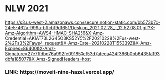 <h1>NLW 2021</h1>

https://s3.us-west-2.amazonaws.com/secure.notion-static.com/bb573b7c-24e5-462a-999a-bffcb19df651/Desktop_2021.02.28_-_12.52.08.01.gif?X-Amz-Algorithm=AWS4-HMAC-SHA256&X-Amz-Credential=AKIAT73L2G45O3KS52Y5%2F20210228%2Fus-west-2%2Fs3%2Faws4_request&X-Amz-Date=20210228T155339Z&X-Amz-Expires=86400&X-Amz-Signature=27e7ffdbd76a992fe091853ef53d7afeea424f366b0bb6435fa193dbfa185077&X-Amz-SignedHeaders=host

<h3>LINK: https://moveit-nine-hazel.vercel.app/</h3>
